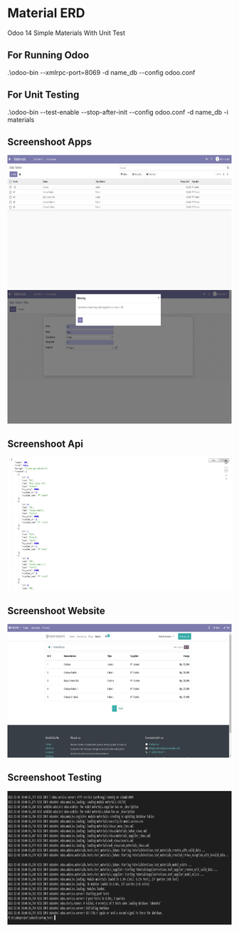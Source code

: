 # Material ERD
Odoo 14 Simple Materials With Unit Test

## For Running Odoo
.\odoo-bin  --xmlrpc-port=8069 -d name_db --config odoo.conf

## For Unit Testing
.\odoo-bin --test-enable --stop-after-init --config odoo.conf -d name_db -i materials

## Screenshoot Apps
<img src="https://github.com/baguspam/custom-material/blob/main/screenshoot/backend_bahan.png" height="300">
<img src="https://github.com/baguspam/custom-material/blob/main/screenshoot/backend_bahan_create.png" height="300">

## Screenshoot Api
<img src="https://github.com/baguspam/custom-material/blob/main/screenshoot/api_bahan.png" height="300">

## Screenshoot Website
<img src="https://github.com/baguspam/custom-material/blob/main/screenshoot/website_bahans.png" height="300">

## Screenshoot Testing
<img src="https://github.com/baguspam/custom-material/blob/main/screenshoot/unit_test_model.png" height="300">
